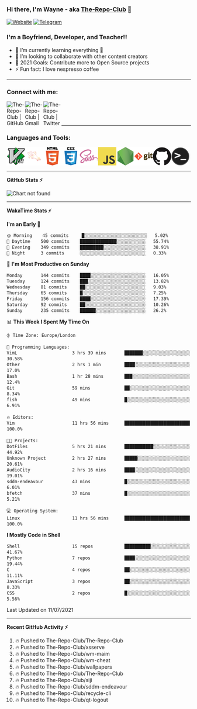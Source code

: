 ### Hi there, I'm Wayne - aka [The-Repo-Club][website] 👋

[![Website](https://img.shields.io/website?label=github.com/The-Repo-Club/&color=orange&style=flat-square&url=https://github.com/The-Repo-Club/)][website]
[![Telegram](https://img.shields.io/badge/Chat%20on-Telegram-orange.svg?color=orange&logo=telegram&style=flat-square)][telegram]

### I'm a Boyfriend, Developer, and Teacher!!

- 🌱 I’m currently learning everything 🤣
- 👯 I’m looking to collaborate with other content creators
- 🥅 2021 Goals: Contribute more to Open Source projects
- ⚡ Fun fact: I love nespresso coffee

---
### Connect with me:

[<img align="left" alt="The-Repo-Club | GitHub" width="50px" src="https://cdn.jsdelivr.net/npm/simple-icons@v3/icons/github.svg" />][website]
[<img align="left" alt="The-Repo-Club | Gmail" width="50px" src="https://cdn.jsdelivr.net/npm/simple-icons@v3/icons/gmail.svg" />][email]
[<img align="left" alt="The-Repo-Club | Twitter" width="50px" src="https://cdn.jsdelivr.net/npm/simple-icons@v3/icons/telegram.svg" />][telegram]

[website]: https://github.com/The-Repo-Club/
[email]: mailto:wayne6324@gmail.com
[telegram]: https://t.me/TheRepoClub

<br />
<br />
<br />

---
### Languages and Tools:

<img align="left" alt="Vim" width="50px" src="https://raw.githubusercontent.com/github/explore/80688e429a7d4ef2fca1e82350fe8e3517d3494d/topics/vim/vim.png" />
<img align="left" alt="Fish" width="50px" src="https://raw.githubusercontent.com/github/explore/80688e429a7d4ef2fca1e82350fe8e3517d3494d/topics/fish/fish.png" />
<img align="left" alt="HTML5" width="50px" src="https://raw.githubusercontent.com/github/explore/80688e429a7d4ef2fca1e82350fe8e3517d3494d/topics/html/html.png" />
<img align="left" alt="CSS3" width="50px" src="https://raw.githubusercontent.com/github/explore/80688e429a7d4ef2fca1e82350fe8e3517d3494d/topics/css/css.png" />
<img align="left" alt="Sass" width="50px" src="https://raw.githubusercontent.com/github/explore/80688e429a7d4ef2fca1e82350fe8e3517d3494d/topics/sass/sass.png" />
<img align="left" alt="JavaScript" width="50px" src="https://raw.githubusercontent.com/github/explore/80688e429a7d4ef2fca1e82350fe8e3517d3494d/topics/javascript/javascript.png" />
<img align="left" alt="Node.js" width="50px" src="https://raw.githubusercontent.com/github/explore/80688e429a7d4ef2fca1e82350fe8e3517d3494d/topics/nodejs/nodejs.png" />
<img align="left" alt="Git" width="50px" src="https://raw.githubusercontent.com/github/explore/80688e429a7d4ef2fca1e82350fe8e3517d3494d/topics/git/git.png" />
<img align="left" alt="GitHub" width="50px" src="https://raw.githubusercontent.com/github/explore/78df643247d429f6cc873026c0622819ad797942/topics/github/github.png" />
<img align="left" alt="Terminal" width="50px" src="https://raw.githubusercontent.com/github/explore/80688e429a7d4ef2fca1e82350fe8e3517d3494d/topics/terminal/terminal.png" />

<br />
<br />
<br />

---

**GitHub Stats ⚡**

![Chart not found](https://github-readme-stats.vercel.app/api?username=The-Repo-Club&theme=tokyonight&show_icons=true&count_private=true&hide_border=true&include_all_commits=true&custom_title=The-Repo-Club%27s+GitHub+Stats)


---

**WakaTime Stats ⚡**

<!--START_SECTION:waka-->
**I'm an Early 🐤** 

```text
🌞 Morning    45 commits     █░░░░░░░░░░░░░░░░░░░░░░░░   5.02% 
🌆 Daytime    500 commits    ██████████████░░░░░░░░░░░   55.74% 
🌃 Evening    349 commits    █████████░░░░░░░░░░░░░░░░   38.91% 
🌙 Night      3 commits      ░░░░░░░░░░░░░░░░░░░░░░░░░   0.33%

```
📅 **I'm Most Productive on Sunday** 

```text
Monday       144 commits    ████░░░░░░░░░░░░░░░░░░░░░   16.05% 
Tuesday      124 commits    ███░░░░░░░░░░░░░░░░░░░░░░   13.82% 
Wednesday    81 commits     ██░░░░░░░░░░░░░░░░░░░░░░░   9.03% 
Thursday     65 commits     █░░░░░░░░░░░░░░░░░░░░░░░░   7.25% 
Friday       156 commits    ████░░░░░░░░░░░░░░░░░░░░░   17.39% 
Saturday     92 commits     ██░░░░░░░░░░░░░░░░░░░░░░░   10.26% 
Sunday       235 commits    ██████░░░░░░░░░░░░░░░░░░░   26.2%

```


📊 **This Week I Spent My Time On** 

```text
⌚︎ Time Zone: Europe/London

💬 Programming Languages: 
VimL                     3 hrs 39 mins       ███████░░░░░░░░░░░░░░░░░░   30.58% 
Other                    2 hrs 1 min         ████░░░░░░░░░░░░░░░░░░░░░   17.0% 
Bash                     1 hr 28 mins        ███░░░░░░░░░░░░░░░░░░░░░░   12.4% 
Git                      59 mins             ██░░░░░░░░░░░░░░░░░░░░░░░   8.34% 
fish                     49 mins             █░░░░░░░░░░░░░░░░░░░░░░░░   6.91%

🔥 Editors: 
Vim                      11 hrs 56 mins      █████████████████████████   100.0%

🐱‍💻 Projects: 
DotFiles                 5 hrs 21 mins       ███████████░░░░░░░░░░░░░░   44.92% 
Unknown Project          2 hrs 27 mins       █████░░░░░░░░░░░░░░░░░░░░   20.61% 
AudioCity                2 hrs 16 mins       ████░░░░░░░░░░░░░░░░░░░░░   19.01% 
sddm-endeavour           43 mins             █░░░░░░░░░░░░░░░░░░░░░░░░   6.01% 
bfetch                   37 mins             █░░░░░░░░░░░░░░░░░░░░░░░░   5.21%

💻 Operating System: 
Linux                    11 hrs 56 mins      █████████████████████████   100.0%

```

**I Mostly Code in Shell** 

```text
Shell                    15 repos            ██████████░░░░░░░░░░░░░░░   41.67% 
Python                   7 repos             ████░░░░░░░░░░░░░░░░░░░░░   19.44% 
C                        4 repos             ██░░░░░░░░░░░░░░░░░░░░░░░   11.11% 
JavaScript               3 repos             ██░░░░░░░░░░░░░░░░░░░░░░░   8.33% 
CSS                      2 repos             █░░░░░░░░░░░░░░░░░░░░░░░░   5.56%

```



 Last Updated on 11/07/2021
<!--END_SECTION:waka-->

---

**Recent GitHub Activity :zap:**

<!--START_SECTION:activity-->
1. 🔥 Pushed to The-Repo-Club/The-Repo-Club
2. 🔥 Pushed to The-Repo-Club/xsserve
3. 🔥 Pushed to The-Repo-Club/wm-maim
4. 🔥 Pushed to The-Repo-Club/wm-cheat
5. 🔥 Pushed to The-Repo-Club/wallpapers
6. 🔥 Pushed to The-Repo-Club/The-Repo-Club
7. 🔥 Pushed to The-Repo-Club/siji
8. 🔥 Pushed to The-Repo-Club/sddm-endeavour
9. 🔥 Pushed to The-Repo-Club/recycle-cli
10. 🔥 Pushed to The-Repo-Club/qt-logout
<!--END_SECTION:activity-->
